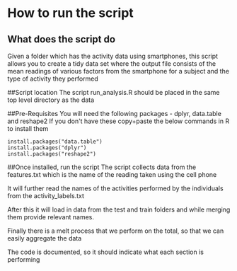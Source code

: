 # How to run the script

## What does the script do
Given a folder which has the activity data using smartphones, this script allows you to create a tidy data set where the output file consists of the mean readings of various factors from the smartphone for a subject and the type of activity they performed


##Script location
The script run_analysis.R should be placed in the same top level directory
as the data

##Pre-Requisites
You will need the following packages - dplyr, data.table and reshape2
If you don't have these copy+paste the below commands in R to install them

    install.packages("data.table")
    install.packages("dplyr")
    install.packages("reshape2")

##Once installed, run the script
The script collects data from the features.txt which is the name of the reading taken using the cell phone

It will further read the names of the activities performed by the individuals from the activity_labels.txt

After this it will load in data from the test and train folders and while merging them provide relevant names.

Finally there is a melt process that we perform on the total, so that we can easily aggregate the data

The code is documented, so it should indicate what each section is performing
